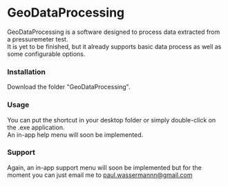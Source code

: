 # GeoDataProcessing

GeoDataProcessing is a software designed to process data extracted from a pressuremeter test.   
It is yet to be finished, but it already supports basic data process as well as some configurable options.


### Installation

Download the folder "GeoDataProcessing".


### Usage

You can put the shortcut in your desktop folder or simply double-click on the .exe application.  
An in-app help menu will soon be implemented.


### Support

Again, an in-app support menu will soon be implemented but for the moment you can just email me to paul.wassermannn@gmail.com
